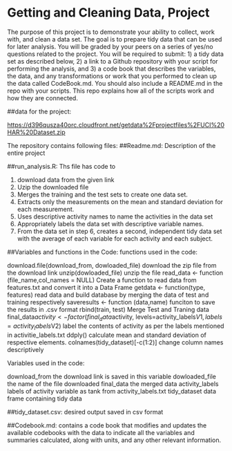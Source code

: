 # Getting and Cleaning Data, Project

The purpose of this project is to demonstrate your ability to collect, work with, and clean a data set. The goal is to prepare tidy data that can be used for later analysis. You will be graded by your peers on a series of yes/no questions related to the project. You will be required to submit: 1) a tidy data set as described below, 2) a link to a Github repository with your script for performing the analysis, and 3) a code book that describes the variables, the data, and any transformations or work that you performed to clean up the data called CodeBook.md. You should also include a README.md in the repo with your scripts. This repo explains how all of the scripts work and how they are connected.

##data for the project:

https://d396qusza40orc.cloudfront.net/getdata%2Fprojectfiles%2FUCI%20HAR%20Dataset.zip

The repository contains following files:
##Readme.md:
Description of the entire project

##run_analysis.R:
Ths file has code to 
1. download data from the given link
2. Uzip the downloaded file
3. Merges the training and the test sets to create one data set.
4. Extracts only the measurements on the mean and standard deviation for each      measurement.
5. Uses descriptive activity names to name the activities in the data set
6. Appropriately labels the data set with descriptive variable names.
7. From the data set in step 6, creates a second, independent tidy data set with   the average of each variable for each activity and each subject.

##Variables and functions in the Code:
functions used in the code:

download.file(download_from, dowloaded_file) 
	download the zip file from the download link
unzip(dowloaded_file) 
	unzip the file
read_data <- function (file_name,col_names = NULL) 
	Create a function to read data from features.txt and convert it into a Data Frame
getdata <- function(type, features) 
	read data and build database by merging the data of test and training respectively
saveresults <- function (data,name) 
	funciton to save the results in .csv format
rbind(train, test) 
	Merge Test and Traning data
final_data$activity <- factor(final_data$activity, levels=activity_labels$V1, labels=activity_labels$V2) 
	label the contents of activity as per the labels mentioned in activitie_labels.txt
ddply() 
	calculate mean and standard deviation of respective elements.
colnames(tidy_dataset)[-c(1:2)] 
	change column names descriptively

Variables used in the code:

download_from 
	the download link is saved in this variable 
dowloaded_file 
	the name of the file downloaded 
final_data 
	the merged data 
activity_labels 
	labels of activity variable as tank from activity_labels.txt 
tidy_dataset 
	data frame containing tidy data

##tidy_dataset.csv:
desired output saved in csv format

##Codebook.md:
contains a code book that modifies and updates the available codebooks with the data to indicate all the variables and summaries calculated, along with units, and any other relevant information.


